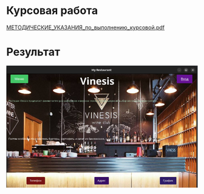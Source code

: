# Курсовая работа 

[МЕТОДИЧЕСКИЕ_УКАЗАНИЯ_по_выполнению_курсовой.pdf](images/%D0%9C%D0%95%D0%A2%D0%9E%D0%94%D0%98%D0%A7%D0%95%D0%A1%D0%9A%D0%98%D0%95_%D0%A3%D0%9A%D0%90%D0%97%D0%90%D0%9D%D0%98%D0%AF_%D0%BF%D0%BE_%D0%B2%D1%8B%D0%BF%D0%BE%D0%BB%D0%BD%D0%B5%D0%BD%D0%B8%D1%8E_%D0%BA%D1%83%D1%80%D1%81%D0%BE%D0%B2%D0%BE%D0%B9.pdf)

# Результат

![img.png](images/img.png)